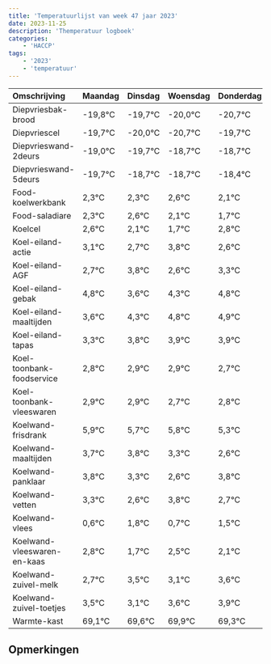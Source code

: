 ```yaml
---
title: 'Temperatuurlijst van week 47 jaar 2023'
date: 2023-11-25
description: 'Themperatuur logboek'
categories:
    - 'HACCP'
tags:
    - '2023'
    - 'temperatuur'
---
```

|Omschrijving|Maandag|Dinsdag|Woensdag|Donderdag|Vrijdag|Zaterdag|Zondag|
|:---|:---|:---|:---|:---|:---|:---|:---|
|Diepvriesbak-brood|-19,8°C|-19,7°C|-20,0°C|-20,7°C|-19,7°C|-19,7°C| |
|Diepvriescel|-19,7°C|-20,0°C|-20,7°C|-19,7°C|-19,7°C|-19,4°C| |
|Diepvrieswand-2deurs|-19,0°C|-19,7°C|-18,7°C|-18,7°C|-18,4°C|-18,9°C| |
|Diepvrieswand-5deurs|-19,7°C|-18,7°C|-18,7°C|-18,4°C|-18,9°C|-19,3°C| |
|Food-koelwerkbank|2,3°C|2,3°C|2,6°C|2,1°C|1,7°C|2,8°C| |
|Food-saladiare|2,3°C|2,6°C|2,1°C|1,7°C|2,8°C|1,6°C| |
|Koelcel|2,6°C|2,1°C|1,7°C|2,8°C|1,6°C|2,3°C| |
|Koel-eiland-actie|3,1°C|2,7°C|3,8°C|2,6°C|3,3°C|3,8°C| |
|Koel-eiland-AGF|2,7°C|3,8°C|2,6°C|3,3°C|3,8°C|3,9°C| |
|Koel-eiland-gebak|4,8°C|3,6°C|4,3°C|4,8°C|4,9°C|4,9°C| |
|Koel-eiland-maaltijden|3,6°C|4,3°C|4,8°C|4,9°C|4,9°C|4,7°C| |
|Koel-eiland-tapas|3,3°C|3,8°C|3,9°C|3,9°C|3,7°C|3,8°C| |
|Koel-toonbank-foodservice|2,8°C|2,9°C|2,9°C|2,7°C|2,8°C|2,3°C| |
|Koel-toonbank-vleeswaren|2,9°C|2,9°C|2,7°C|2,8°C|2,3°C|1,6°C| |
|Koelwand-frisdrank|5,9°C|5,7°C|5,8°C|5,3°C|4,6°C|5,8°C| |
|Koelwand-maaltijden|3,7°C|3,8°C|3,3°C|2,6°C|3,8°C|2,7°C| |
|Koelwand-panklaar|3,8°C|3,3°C|2,6°C|3,8°C|2,7°C|3,5°C| |
|Koelwand-vetten|3,3°C|2,6°C|3,8°C|2,7°C|3,5°C|3,1°C| |
|Koelwand-vlees|0,6°C|1,8°C|0,7°C|1,5°C|1,1°C|1,6°C| |
|Koelwand-vleeswaren-en-kaas|2,8°C|1,7°C|2,5°C|2,1°C|2,6°C|2,9°C| |
|Koelwand-zuivel-melk|2,7°C|3,5°C|3,1°C|3,6°C|3,9°C|3,3°C| |
|Koelwand-zuivel-toetjes|3,5°C|3,1°C|3,6°C|3,9°C|3,3°C|3,3°C| |
|Warmte-kast|69,1°C|69,6°C|69,9°C|69,3°C|69,3°C|69,1°C| |

## Opmerkingen


